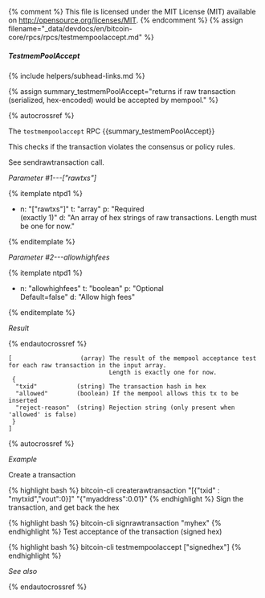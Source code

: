 {% comment %}
This file is licensed under the MIT License (MIT) available on
http://opensource.org/licenses/MIT.
{% endcomment %}
{% assign filename="_data/devdocs/en/bitcoin-core/rpcs/rpcs/testmempoolaccept.md" %}

##### TestmemPoolAccept
{% include helpers/subhead-links.md %}

{% assign summary_testmemPoolAccept="returns if raw transaction (serialized, hex-encoded) would be accepted by mempool." %}

{% autocrossref %}

The `testmempoolaccept` RPC {{summary_testmemPoolAccept}}

This checks if the transaction violates the consensus or policy rules.

See sendrawtransaction call.

*Parameter #1---["rawtxs"]*

{% itemplate ntpd1 %}
- n: "["rawtxs"]"
  t: "array"
  p: "Required<br>(exactly 1)"
  d: "An array of hex strings of raw transactions.
       Length must be one for now."

{% enditemplate %}

*Parameter #2---allowhighfees*

{% itemplate ntpd1 %}
- n: "allowhighfees"
  t: "boolean"
  p: "Optional<br>Default=false"
  d: "Allow high fees"

{% enditemplate %}

*Result*

{% endautocrossref %}

    [                   (array) The result of the mempool acceptance test for each raw transaction in the input array.
                                Length is exactly one for now.
     {
      "txid"           (string) The transaction hash in hex
      "allowed"        (boolean) If the mempool allows this tx to be inserted
      "reject-reason"  (string) Rejection string (only present when 'allowed' is false)
     }
    ]

{% autocrossref %}

*Example*

Create a transaction

{% highlight bash %}
bitcoin-cli createrawtransaction "[{\"txid\" : \"mytxid\",\"vout\":0}]" "{\"myaddress\":0.01}"
{% endhighlight %}
Sign the transaction, and get back the hex

{% highlight bash %}
bitcoin-cli signrawtransaction "myhex"
{% endhighlight %}
Test acceptance of the transaction (signed hex)

{% highlight bash %}
bitcoin-cli testmempoolaccept ["signedhex"]
{% endhighlight %}

*See also*

{% endautocrossref %}
